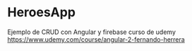 # HeroesApp

Ejemplo de CRUD con Angular y firebase curso de udemy https://www.udemy.com/course/angular-2-fernando-herrera

